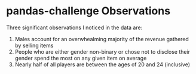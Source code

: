 # pandas-challenge Observations

Three significant observations I noticed in the data are:
1) Males account for an overwhealming majority of the revenue gathered by selling items
2) People who are either gender non-binary or chose not to disclose their gender spend the most on any given item on average
3) Nearly half of all players are between the ages of 20 and 24 (inclusive)